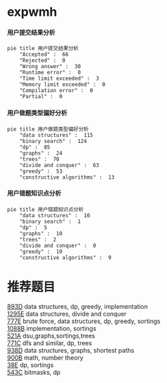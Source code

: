 # expwmh

<!-- tabs:start -->



#### **用户提交结果分析**

```mermaid
pie title 用户提交结果分析
    "Accepted" :  66
    "Rejected" :  0
    "Wrong answer" :  30
    "Runtime error" :  0
    "Time limit exceeded" :  3
    "Memory limit exceeded" :  0
    "Compilation error" :  0
    "Partial" :  0
```

#### **用户做题类型偏好分析**

```mermaid
pie title 用户做题类型偏好分析
    "data structures" :  115
    "binary search" :  124
    "dp" :  85
    "graphs" :  24
    "trees" :  70
    "divide and conquer" :  63
    "greedy" :  53
    "constructive algorithms" :  13
```
#### **用户错题知识点分析**

```mermaid
pie title 用户错题知识点分析
    "data structures" :  10
    "binary search" :  1
    "dp" :  5
    "graphs" :  10
    "trees" :  2
    "divide and conquer" :  0
    "greedy" :  10
    "constructive algorithms" :  9
```



<!-- tabs:end -->
# 推荐题目
[893D](https://codeforces.com/contest/893/problem/D)		data structures,
                        dp,
                        greedy,
                        implementation		  
[1295E](https://codeforces.com/contest/1295/problem/E)		data structures,
                        divide and conquer		  
[777E](https://codeforces.com/contest/777/problem/E)		brute force,
                        data structures,
                        dp,
                        greedy,
                        sortings		  
[1088B](https://codeforces.com/contest/1088/problem/B)		implementation,
                        sortings		  
[521A](https://codeforces.com/contest/521/problem/A)		dsu,graphs,sortings,trees		  
[771C](https://codeforces.com/contest/771/problem/C)		dfs and similar,
                        dp,
                        trees		  
[938D](https://codeforces.com/contest/938/problem/D)		data structures,
                        graphs,
                        shortest paths		  
[900B](https://codeforces.com/contest/900/problem/B)		math,
                        number theory		  
[38E](https://codeforces.com/contest/38/problem/E)		dp,
                        sortings		  
[543C](https://codeforces.com/contest/543/problem/C)		bitmasks,
                        dp		  
